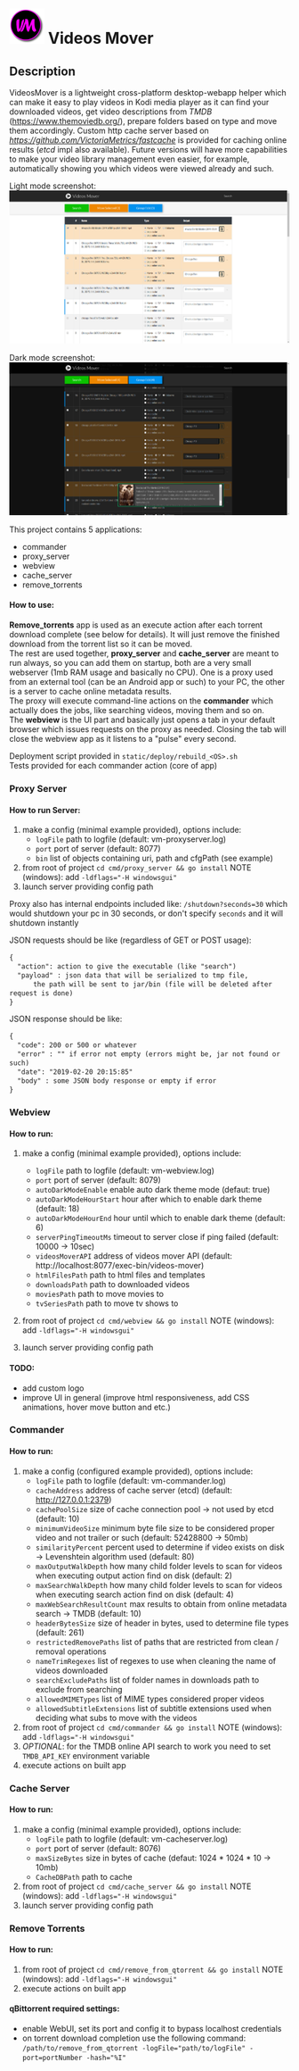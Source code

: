 # ![Alt text](static/html/img/application_small.png?raw=true) Videos Mover
## Description

VideosMover is a lightweight cross-platform desktop-webapp helper which can make it easy to play videos in Kodi media player as it can find your downloaded videos, get video descriptions from *TMDB* (https://www.themoviedb.org/), prepare folders based on type and move them accordingly. Custom http cache server based on *https://github.com/VictoriaMetrics/fastcache* is provided for caching online results (*etcd* impl also available). Future versions will have more capabilities to make your video library management even easier, for example, automatically showing you which videos were viewed already and such.  

Light mode screenshot:
![Alt text](static/screens/screen1.jpg?raw=true)

Dark mode screenshot:
![Alt text](static/screens/screen2.jpg?raw=true)

This project contains 5 applications:
- commander
- proxy_server
- webview
- cache_server
- remove_torrents

#### How to use:  
**Remove_torrents** app is used as an execute action after each torrent download complete (see below for details). It will just remove the finished download from the torrent list so it can be moved.  
The rest are used together, **proxy_server** and **cache_server** are meant to run always, so you can add them on startup, both are a very small webserver (1mb RAM usage and basically no CPU). One is a proxy used from an external tool (can be an Android app or such) to your PC, the other is a server to cache online metadata results.  
The proxy will execute command-line actions on the **commander** which actually does the jobs, like searching videos, moving them and so on.  
The **webview** is the UI part and basically just opens a tab in your default browser which issues requests on the proxy as needed. Closing the tab will close the webview app as it listens to a "pulse" every second.  

Deployment script provided in `static/deploy/rebuild_<OS>.sh`  
Tests provided for each commander action (core of app)  

### Proxy Server
#### How to run Server:  
1. make a config (minimal example provided), options include:  
    * `logFile` path to logfile (default: vm-proxyserver.log)
    * `port` port of server (default: 8077)
    * `bin` list of objects containing uri, path and cfgPath (see example)
2. from root of project `cd cmd/proxy_server && go install` NOTE (windows): add `-ldflags="-H windowsgui"`  
3. launch server providing config path  

Proxy also has internal endpoints included like:
`/shutdown?seconds=30` which would shutdown your pc in 30 seconds, or don't specify `seconds` and it will shutdown instantly  

JSON requests should be like (regardless of GET or POST usage):  
```
{  
  "action": action to give the executable (like "search")  
  "payload" : json data that will be serialized to tmp file, 
      the path will be sent to jar/bin (file will be deleted after request is done)    
}
```

JSON response should be like:
```
{  
  "code": 200 or 500 or whatever  
  "error" : "" if error not empty (errors might be, jar not found or such)  
  "date": "2019-02-20 20:15:85"  
  "body" : some JSON body response or empty if error  
}
```   

### Webview
#### How to run:
1. make a config (minimal example provided), options include:
    * `logFile` path to logfile (default: vm-webview.log)
    * `port` port of server (default: 8079)
    * `autoDarkModeEnable` enable auto dark theme mode (defaut: true)
    * `autoDarkModeHourStart` hour after which to enable dark theme (default: 18)
    * `autoDarkModeHourEnd` hour until which to enable dark theme (default: 6)
    * `serverPingTimeoutMs` timeout to server close if ping failed (default: 10000 -> 10sec)
    * `videosMoverAPI` address of videos mover API (default: http://localhost:8077/exec-bin/videos-mover)
    * `htmlFilesPath` path to html files and templates
    * `downloadsPath` path to downloaded videos
    * `moviesPath` path to move movies to
    * `tvSeriesPath` path to move tv shows to
    
2. from root of project `cd cmd/webview && go install` NOTE (windows): add `-ldflags="-H windowsgui"`  
3. launch server providing config path  

#### TODO:  
- add custom logo  
- improve UI in general (improve html responsiveness, add CSS animations, hover move button and etc.)  

### Commander
#### How to run:      
1. make a config (configured example provided), options include:
    * `logFile` path to logfile (default: vm-commander.log)
    * `cacheAddress` address of cache server (etcd) (default: http://127.0.0.1:2379)
    * `cachePoolSize` size of cache connection pool -> not used by etcd (default: 10)
    * `minimumVideoSize` minimum byte file size to be considered proper video and not trailer or such (default: 52428800 -> 50mb)
    * `similarityPercent` percent used to determine if video exists on disk -> Levenshtein algorithm used (default: 80)
    * `maxOutputWalkDepth` how many child folder levels to scan for videos when executing output action find on disk (default: 2)
    * `maxSearchWalkDepth` how many child folder levels to scan for videos when executing search action find on disk (default: 4)
    * `maxWebSearchResultCount` max results to obtain from online metadata search -> TMDB (default: 10)
    * `headerBytesSize` size of header in bytes, used to determine file types (default: 261)
    * `restrictedRemovePaths` list of paths that are restricted from clean / removal operations
    * `nameTrimRegexes` list of regexes to use when cleaning the name of videos downloaded
    * `searchExcludePaths` list of folder names in downloads path to exclude from searching 
    * `allowedMIMETypes` list of MIME types considered proper videos
    * `allowedSubtitleExtensions` list of subtitle extensions used when deciding what subs to move with the videos
2. from root of project `cd cmd/commander && go install` NOTE (windows): add `-ldflags="-H windowsgui"`  
3. *OPTIONAL*: for the TMDB online API search to work you need to set `TMDB_API_KEY` environment variable  
4. execute actions on built app  

### Cache Server
#### How to run:
1. make a config (minimal example provided), options include:
    * `logFile` path to logfile (default: vm-cacheserver.log)
    * `port` port of server (default: 8076)
    * `maxSizeBytes` size in bytes of cache (defaut: 1024 * 1024 * 10 -> 10mb)
    * `CacheDBPath` path to cache
2. from root of project `cd cmd/cache_server && go install` NOTE (windows): add `-ldflags="-H windowsgui"`  
3. launch server providing config path  

### Remove Torrents
#### How to run:  
1. from root of project `cd cmd/remove_from_qtorrent && go install` NOTE (windows): add `-ldflags="-H windowsgui"`  
2. execute actions on built app  

#### qBittorrent required settings:    
- enable WebUI, set its port and config it to bypass localhost credentials  
- on torrent download completion use the following command: `/path/to/remove_from_qtorrent -logFile="path/to/logFile" -port=portNumber -hash="%I"`  
